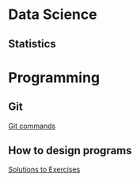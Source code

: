 # Data Science
## Statistics

# Programming
## Git
[Git commands](./git.md)
## How to design programs
[Solutions to Exercises](https://github.com/hctx/htdp2)



